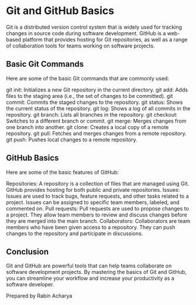# Git and GitHub Basics

Git is a distributed version control system that is widely used for tracking changes in source code during software development. GitHub is a web-based platform that provides hosting for Git repositories, as well as a range of collaboration tools for teams working on software projects.

## Basic Git Commands

Here are some of the basic Git commands that are commonly used:

git init: Initializes a new Git repository in the current directory.
git add: Adds files to the staging area (i.e., the set of changes to be committed).
git commit: Commits the staged changes to the repository.
git status: Shows the current status of the repository.
git log: Shows a log of all commits in the repository.
git branch: Lists all branches in the repository.
git checkout: Switches to a different branch or commit.
git merge: Merges changes from one branch into another.
git clone: Creates a local copy of a remote repository.
git pull: Fetches and merges changes from a remote repository.
git push: Pushes local changes to a remote repository.

## GitHub Basics

Here are some of the basic features of GitHub:

Repositories: A repository is a collection of files that are managed using Git. GitHub provides hosting for both public and private repositories.
Issues: Issues are used to track bugs, feature requests, and other tasks related to a project. Issues can be assigned to specific team members, labeled, and commented on.
Pull requests: Pull requests are used to propose changes to a project. They allow team members to review and discuss changes before they are merged into the main branch.
Collaborators: Collaborators are team members who have been given access to a repository. They can push changes to the repository and participate in discussions.

## Conclusion

Git and GitHub are powerful tools that can help teams collaborate on software development projects.
By mastering the basics of Git and GitHub, you can streamline your workflow and increase your productivity as a software developer.

Prepared by
Rabin Acharya
